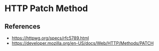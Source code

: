 # HTTP Patch Method

## References

- https://httpwg.org/specs/rfc5789.html
- https://developer.mozilla.org/en-US/docs/Web/HTTP/Methods/PATCH
